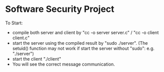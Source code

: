 # Software Security Project

To Start:
- compile both server and client by "cc -o server server.c" / "cc -o client client.c"
- start the server using the compiled result by "sudo ./server". (The setuid() function may not work if start the server without "sudo": e.g. "./server")
- start the client "./client"
- You will see the correct message communication.
